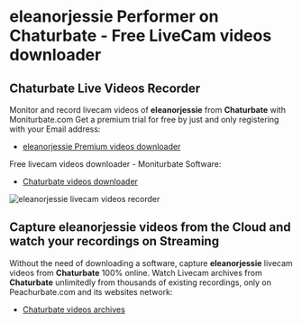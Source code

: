 # eleanorjessie Performer on Chaturbate - Free LiveCam videos downloader

## Chaturbate Live Videos Recorder

Monitor and record livecam videos of **eleanorjessie** from **Chaturbate** with Moniturbate.com
Get a premium trial for free by just and only registering with your Email address:
* [eleanorjessie Premium videos downloader](https://moniturbate.com/request-demo-licence-key.html)

Free livecam videos downloader - Moniturbate Software:
* [Chaturbate videos downloader](https://moniturbate.com/moniturbate-download-software.html)

![eleanorjessie livecam videos recorder](https://peachurnet.com/templates/moniturbate-software.png)


## Capture eleanorjessie videos from the Cloud and watch your recordings on Streaming

Without the need of downloading a software, capture **eleanorjessie** livecam videos from **Chaturbate** 100% online.
Watch Livecam archives from **Chaturbate** unlimitedly from thousands of existing recordings, only on Peachurbate.com and its websites network:
* [Chaturbate videos archives](https://peachurnet.com/)